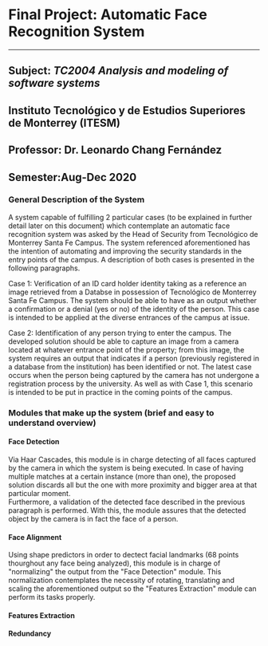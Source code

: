 # Final Project: Automatic Face Recognition System
---
## Subject: *TC2004 Analysis and modeling of software systems*
## Instituto Tecnológico y de Estudios Superiores de Monterrey (ITESM)
## Professor: Dr. Leonardo Chang Fernández
## Semester:Aug-Dec 2020

### General Description of the System
A system capable of fulfilling 2 particular cases (to be explained in further detail later on this document) which contemplate an automatic face recognition system was asked by the Head of Security from Tecnológico de Monterrey Santa Fe Campus. The system referenced aforementioned has the intention of automating and improving the security standards in the entry points of the campus. A description of both cases is presented in the following paragraphs. <br />

Case 1: Verification of an ID card holder identity taking as a reference an image retrieved from a Databse in possession of Tecnológico de Monterrey Santa Fe Campus. The system should be able to have as an output whether a confirmation or a denial (yes or no) of the identity of the person. This case is intended to be applied at the diverse entrances of the campus at issue. <br />

Case 2: Identification of any person trying to enter the campus. The developed solution should be able to capture an image from a camera located at whatever entrance point of the property; from this image, the system requires an output that indicates if a person (previously registered in a database from the institution) has been identified or not. The latest case occurs when the person being captured by the camera has not undergone a registration process by the university. As well as with Case 1, this scenario is intended to be put in practice in the coming points of the campus. <br />

### Modules that make up the system (brief and easy to understand overview)
#### Face Detection
Via Haar Cascades, this module is in charge detecting of all faces captured by the camera in which the system is being executed. In case of having multiple matches at a certain instance (more than one), the proposed solution discards all but the one with more proximity and bigger area at that particular moment. <br />
Furthermore, a validation of the detected face described in the previous paragraph is performed. With this, the module assures that the detected object by the camera is in fact the face of a person. <br />

#### Face Alignment
Using shape predictors in order to dectect facial landmarks (68 points thourghout any face being analyzed), this module is in charge of "normalizing" the output from the "Face Detection" module. This normalization contemplates the necessity of rotating, translating and scaling the aforementioned output so the "Features Extraction" module can perform its tasks properly.

#### Features Extraction


#### Redundancy
